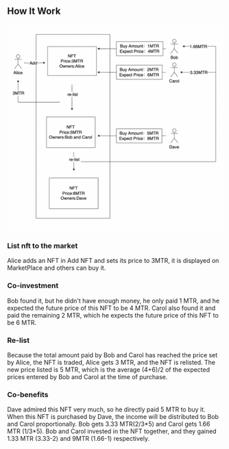 ## How It Work

![](https://raw.githubusercontent.com/cryptohunter125/CONFT-Meter/main/src/assets/info.png)

### List nft to the market

Alice adds an NFT in Add NFT and sets its price to 3MTR, it is displayed on MarketPlace and others can buy it.

### Co-investment

Bob found it, but he didn't have enough money, he only paid 1 MTR, and he expected the future price of this NFT to be 4 MTR. Carol also found it and paid the remaining 2 MTR, which he expects the future price of this NFT to be 6 MTR.

### Re-list

Because the total amount paid by Bob and Carol has reached the price set by Alice, the NFT is traded, Alice gets 3 MTR, and the NFT is relisted. The new price listed is 5 MTR, which is the average (4+6)/2 of the expected prices entered by Bob and Carol at the time of purchase.

### Co-benefits

Dave admired this NFT very much, so he directly paid 5 MTR to buy it. When this NFT is purchased by Dave, the income will be distributed to Bob and Carol proportionally. Bob gets 3.33 MTR(2/3\*5) and Carol gets 1.66 MTR (1/3\*5). Bob and Carol invested in the NFT together, and they gained 1.33 MTR (3.33-2) and 9MTR (1.66-1) respectively.